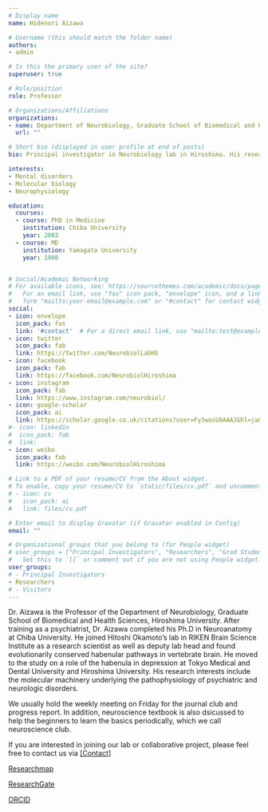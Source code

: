 ```yaml
---
# Display name
name: Hidenori Aizawa

# Username (this should match the folder name)
authors:
- admin

# Is this the primary user of the site?
superuser: true

# Role/position
role: Professor

# Organizations/Affiliations
organizations:
- name: Department of Neurobiology, Graduate School of Biomedical and Health Sciences, Hiroshima University
  url: ""

# Short bio (displayed in user profile at end of posts)
bio: Principal investigator in Neurobiology lab in Hiroshima. His research interests include brain machinery underlying the pathophysiology of psychiatric and neurological disorders.

interests:
- Mental disorders
- Molecular biology
- Neurophysiology

education:
  courses:
  - course: PhD in Medicine
    institution: Chiba University
    year: 2003
  - course: MD
    institution: Yamagata University
    year: 1998


# Social/Academic Networking
# For available icons, see: https://sourcethemes.com/academic/docs/page-builder/#icons
#   For an email link, use "fas" icon pack, "envelope" icon, and a link in the
#   form "mailto:your-email@example.com" or "#contact" for contact widget.
social:
- icon: envelope
  icon_pack: fas
  link: '#contact'  # For a direct email link, use "mailto:test@example.org".
- icon: twitter
  icon_pack: fab
  link: https://twitter.com/NeurobiolLabHS
- icon: facebook
  icon_pack: fab
  link: https://facebook.com/NeurobiolHiroshima
- icon: instagram
  icon_pack: fab
  link: https://www.instagram.com/neurobiol/
- icon: google-scholar
  icon_pack: ai
  link: https://scholar.google.co.uk/citations?user=Fy3wosUAAAAJ&hl=ja&oi=ao
#- icon: linkedin
#  icon_pack: fab
#  link: 
- icon: weibo
  icon_pack: fab
  link: https://weibo.com/NeurobiolHiroshima

# Link to a PDF of your resume/CV from the About widget.
# To enable, copy your resume/CV to `static/files/cv.pdf` and uncomment the lines below.
# - icon: cv
#   icon_pack: ai
#   link: files/cv.pdf

# Enter email to display Gravatar (if Gravatar enabled in Config)
email: ""

# Organizational groups that you belong to (for People widget)
# user_groups = ["Principal Investigators", "Researchers", "Grad Students", "Administration", "Visitors", "Alumni"]
#   Set this to `[]` or comment out if you are not using People widget.
user_groups:
# - Principal Investigators
- Researchers
# - Visitors
---
```


Dr. Aizawa is the Professor of the Department of Neurobiology, Graduate School of Biomedical and Health Sciences, Hiroshima University. After training as a psychiatrist, Dr. Aizawa completed his Ph.D in Neuroanatomy at Chiba University. He joined Hitoshi Okamoto’s lab in RIKEN Brain Science Institute as a research scientist as well as deputy lab head and found evolutionarily conserved habenular pathways in vertebrate brain. He moved to the study on a role of the habenula in depression at Tokyo Medical and Dental University and Hiroshima University. His research interests include the molecular machinery underlying the pathophysiology of psychiatric and neurologic disorders. 

We usually hold the weekly meeting on Friday for the journal club and progress report. In addition, neuroscience textbook is also dsicussed to help the beginners to learn the basics periodically, which we call neuroscience club.

If you are interested in joining our lab or collaborative project, please feel free to contact us via [[Contact]](#contact)

[Researchmap](https://researchmap.jp/haizawa/?lang=en)

[ResearchGate](https://www.researchgate.net/profile/Hidenori_Aizawa)

[ORCID](https://orcid.org/0000-0002-2896-1298)